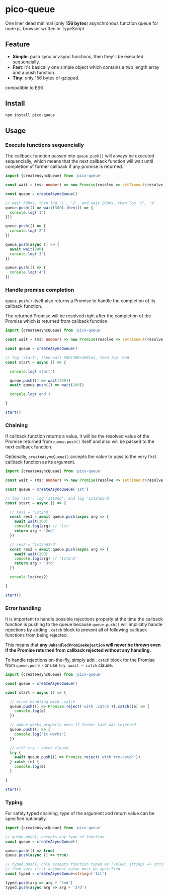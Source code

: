 # pico-queue

One liner dead minimal (only **156 bytes**) asynchronous function queue for node.js, browser written in TypeScript

## Feature

- **Simple**: push sync or async functions, then they'll be executed sequencially.
- **Fast**: it's basically one simple object which contains a two length array and a push function.
- **Tiny**: only 156 bytes of gzipped.

compatible to ES6

## Install

```sh
npm install pico-queue
```

## Usage

### Execute functions sequencially

The callback function passed into `queue.push()` will always be executed sequencially, which means that the next callback function will wait until completion of former callback if any promise is returned.

```ts
import {createAsyncQueue} from 'pico-queue'

const wait = (ms: number) => new Promise(resolve => setTimeout(resolve, ms))

const queue = createAsyncQueue()

// wait 300ms, then log '1', '2', and wait 200ms, then log '3', '4'
queue.push(() => wait(300).then(() => {
  console.log('1')
}))

queue.push(() => {
  console.log('2')
})

queue.push(async () => {
  await wait(200)
  console.log('3')
})

queue.push(() => {
  console.log('4')
})
```

### Handle promise completion

`queue.push()` itself also returns a Promise to handle the completion of its callback function.

The returned Promise will be resolved right after the completion of the Promise which is returned from callback function.

```ts
import {createAsyncQueue} from 'pico-queue'

const wait = (ms: number) => new Promise(resolve => setTimeout(resolve, ms))

const queue = createAsyncQueue()

// log 'start', then wait 500(300+200)ms, then log 'end'
const start = async () => {

  console.log('start')

  queue.push(() => wait(300))
  await queue.push(() => wait(200))

  console.log('end')

}

start()
```

### Chaining

If callback function returns a value, it will be the resolved value of the Promise returned from `queue.push()` itself and also will be passed to the next callback function.

Optionally, `createAsyncQueue()` accepts the value to pass to the very first callback function as its argument.

```ts
import {createAsyncQueue} from 'pico-queue'

const wait = (ms: number) => new Promise(resolve => setTimeout(resolve, ms))

const queue = createAsyncQueue('1st')

// log '1st', log '1st2nd', and log '1st2nd3rd'
const start = async () => {

  // res1 = '1st2nd'
  const res1 = await queue.push(async arg => {
    await wait(300)
    console.log(arg) // '1st'
    return arg + '2nd'
  })

  // res2 = '1st2nd3rd'
  const res2 = await queue.push(async arg => {
    await wait(200)
    console.log(arg) // '1st2nd'
    return arg + '3rd'
  })

  console.log(res2)

}

start()
```

### Error handling

It is important to handle possible rejections properly at the time the callback function is pushing to the queue because `queue.push()` will implicitly handle rejections by adding `.catch` block to prevent all of following callback functions from being rejected.

This means that **any `UnhandledPromiseRejection` will never be thrown even if the Promise returned from callback rejected without any handling.**

To handle rejections on-the-fly, simply add `.catch` block for the Promise from `queue.push()` or use `try await ~ catch` clause.

```ts
import {createAsyncQueue} from 'pico-queue'

const queue = createAsyncQueue()

const start = async () => {

  // error handling with .catch
  queue.push(() => Promise.reject('with .catch')).catch((e) => {
    console.log(e)
  })

  // queue works properly even if former task was rejected
  queue.push(() => {
    console.log('it works')
  })

  // with try ~ catch clause
  try {
    await queue.push(() => Promise.reject('with try~catch'))
  } catch (e) {
    console.log(e)
  }

}

start()
```

### Typing

For safely typed chaining, type of the argument and return value can be specified optionally.

```ts
import {createAsyncQueue} from 'pico-queue'

// queue.push() accepts any type of function
const queue = createAsyncQueue()

queue.push(() => true)
queue.push(async () => true)

// typed.push() only accepts function typed as (value: string) => string
// then very first argument value must be specified
const typed = createAsyncQueue<string>('1st')

typed.push(arg => arg + '2nd')
typed.push(async arg => arg + '3rd')
